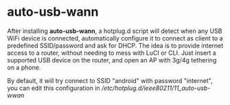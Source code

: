 # auto-usb-wann
After installing  **auto-usb-wann**, a hotplug.d script will detect when any USB WiFi device is connected, automatically configure it to connect as client to a predefined SSID/password and ask for DHCP.
The idea is to provide internet access to a router, without needing to mess with LuCI or CLI.
Just insert a supported USB device on the router, and open an AP with 3g/4g tethering on a phone.

By default, it will try connect to SSID "android" with password "internet", you can edit this configuration in  */etc/hotplug.d/ieee80211/11_auto-usb-wwan*